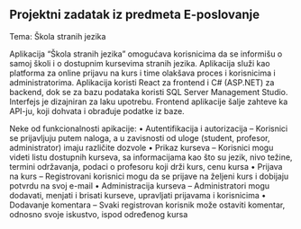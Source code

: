 ## Projektni zadatak iz predmeta E-poslovanje

Tema: Škola stranih jezika

Aplikacija “Škola stranih jezika” omogućava korisnicima da se informišu o samoj školi i o dostupnim kursevima stranih jezika. Aplikacija služi kao platforma za online prijavu na kurs i time olakšava proces i korisnicima i administratorima.
Aplikacija koristi React za frontend i C# (ASP.NET) za backend, dok se za bazu podataka koristi SQL Server Management Studio. Interfejs je dizajniran za laku upotrebu. Frontend aplikacije šalje zahteve ka API-ju, koji dohvata i obrađuje podatke iz baze.

Neke od funkcionalnosti apikacije:
•	Autentifikacija i autorizacija – Korisnici se prijavljuju putem naloga, a u zavisnosti od uloge (student, profesor, administrator) imaju različite dozvole
•	Prikaz kurseva – Korisnici mogu videti listu dostupnih kurseva, sa informacijama kao što su jezik, nivo težine, termini održavanja, podaci o profesoru koji drži kurs, cenu kursa
•	Prijava na kurs – Registrovani korisnici mogu da se prijave na željeni kurs i dobijaju potvrdu na svoj e-mail
•	Administracija kurseva – Administratori mogu dodavati, menjati i brisati kurseve, upravljati prijavama i korisnicima
•	Dodavanje komentara – Svaki registrovan korisnik može ostaviti komentar, odnosno svoje iskustvo, ispod određenog kursa
